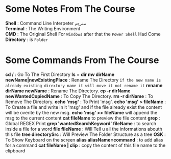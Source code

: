 # Some Notes From The Course

**Shell** : Command Line Interpeter `مترجم`  
**Terminal** : The Writing Environment  
**CMD** : The Original Shell For `Windows` after that the `Power Shell` Had Come 
**Directory** : is `Folder`  


# Some Commands From The Course

**cd /** : Go To The First Directory
**ls** = **dir** 
**mv dirName newName|newExistingPlace** : Rename The Directory `if the new name is already existing dirextory name it will move it not rename it`
**rename dirName newName** : Rename The Directory.
**cp -r dirName newWantedCopiedName** : To Copy The Directory.
**rm -r dirName** : To Remove The Directory.
**echo 'msg'** : To Print 'msg'.
**echo 'msg' > fileName** : To Create a file and write in it 'msg' and if the file already exist the content will be overite by the new msg.
**echo 'msg' >> fileName** will append the msg to the current content
**cat fileName** to preview the file content
**grep** : Global REGEX Print
**grep 'wantedSearchKeyword' fileName** : to search inside a file for a word
**file fileName** : Will Tell u all the informations abouth this file 
**tree directorySrc** : Will Preview The Folder Structure as a tree
**OSK** : To Show Keyboard on the screen 
**alias aliasName=command** : to add alias for a command
**cat fileName | clip** : copy the content of this file name to the clipboard


